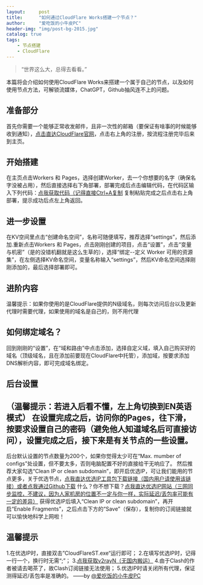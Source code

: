 ```yaml
---
layout:     post
title:      "如何通过CloudFlare Works搭建一个节点？"
author:     "爱吃饭的小牛皮PC"
header-img: "img/post-bg-2015.jpg"
catalog: true
tags:
    - 节点搭建
    - CloudFlare
---
```


> “世界这么大，总得去看看。”


本篇将会介绍如何使用CloudFlare Works来搭建一个属于自己的节点，以及如何使用节点方法，可解锁流媒体，ChatGPT，Github抽风连不上的问题。


<p id = "build"></p>

## 准备部分

首先你需要一个能够正常收发邮件，且非一次性的邮箱（要保证有啥事的时候能够收到通知），[点击直达CloudFlare官网](https://www.cloudflare.com/zh-cn/)，点击右上角的注册，按流程注册完毕后来到主页。

## 开始搭建

在主页点击Workers 和 Pages，选择创建Worker，去一个你想要的名字（确保名字没被占用），然后直接选择右下角部署，部署完成后点击编辑代码，在代码区输入下列代码：[点我获取代码（记得直接Ctrl+A复制](https://raw.githubusercontent.com/zzzhhh1/v2ray-worker/main/worker2.4)
复制粘贴完成之后点击右上角部署，提示成功后点左上角返回。

## 进一步设置

在KV空间里点击“创建命名空间”，名称可随便填写，推荐选择“settings”，然后添加.重新点击Workers 和 Pages，点击刚刚创建的项目，点击“设置”，点击“变量与机密”（是的没错机翻就是这么生草的），选择“绑定--定义 Worker 可用的资源集”，在左侧选择KV命名空间，变量名称输入“settings”，然后KV命名空间选择刚刚添加的，最后选择部署即可。

## 进阶内容

温馨提示：如果你使用的是CloudFlare提供的N级域名，则每次访问后台以及更新代理时需要代理，如果使用的域名是自己的，则不用代理

## 如何绑定域名？

回到刚刚的“设置”，在“域和路由”中点击添加，选择自定义域，填入自己购买好的域名（顶级域名，且在添加前要现在CloudFlare中托管），添加域，按要求添加DNS解析内容，即可完成域名绑定。

## 后台设置

（温馨提示：若进入后看不懂，左上角切换到EN英语模式）
在设置完成之后，访问你的Pages，往下滑，按要求设置自己的密码（避免他人知道域名后可直接访问），设置完成之后，接下来是有关节点的一些设置。
--
后台默认设置的节点数量为200个，如果你觉得太少可在“Max. mumber of configs”处设置，但不要太多，否则电脑配置不好的直接给干无响应了。
然后推荐大家勾选“Clean IP or clean subdomain”，即开启优选IP，可让我们能用的节点更多，关于优选节点，[点我直达优选IP工具包下载链接（国内用户请使用该链接）](https://pan.lanpw.com/b0742hkxe)[或者点我通过Github下载](https://github.com/XIU2/CloudflareSpeedTest/releases)
什么？你不想下载？[点我直达优选IP网站（三网同步监控，不建议，因为人家机房的位置不一定与你一样，实际延迟/丢包率可能有一定的差异）](https://stock.hostmonit.com/CloudFlareYes)
获得优选IP后填入“Clean IP or clean subdomain”，再开启“Enable Fragments”，之后点击下方的“Save”（保存），复制你的订阅链接就可以愉快地科学上网啦！

## 温馨提示

1.在优选IP时，直接双击”CloudFlareST.exe“运行即可；
2.在填写优选IP时，记得一行一个，换行时无需“;”；
3.[点我获取v2rayN（无国内搬运）](https://github.com/2dust/v2rayN/releases)
4.由于Clash的作者被请去喝茶了，故Clash订阅链接无法使用；
5.优选IP时请关闭所有代理，保证测得延迟/丢包率是准确的。
——by [@爱吃饭的小牛皮PC](https://space.bilibili.com/1086388621?spm_id_from=333.1007.0.0)
